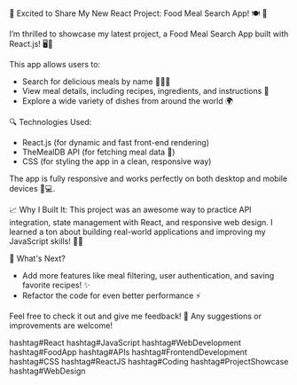 🚀 Excited to Share My New React Project: Food Meal Search App! 🍽️ 🎉

I’m thrilled to showcase my latest project, a Food Meal Search App built with React.js! 🖥️🍲

This app allows users to:
- Search for delicious meals by name 🍕🍔🍝
- View meal details, including recipes, ingredients, and instructions 📝
- Explore a wide variety of dishes from around the world 🌍

🔍 Technologies Used:
- React.js (for dynamic and fast front-end rendering)
- TheMealDB API (for fetching meal data 🍳)
- CSS (for styling the app in a clean, responsive way)

The app is fully responsive and works perfectly on both desktop and mobile devices 📱💻.

📈 Why I Built It:
This project was an awesome way to practice API integration, state management with React, and responsive web design. I learned a ton about building real-world applications and improving my JavaScript skills! 🧑‍💻

🔧 What's Next?
- Add more features like meal filtering, user authentication, and saving favorite recipes! ✨
- Refactor the code for even better performance ⚡️

Feel free to check it out and give me feedback! 💬 Any suggestions or improvements are welcome!

hashtag#React hashtag#JavaScript hashtag#WebDevelopment hashtag#FoodApp hashtag#APIs hashtag#FrontendDevelopment hashtag#CSS hashtag#ReactJS hashtag#Coding hashtag#ProjectShowcase hashtag#WebDesign
